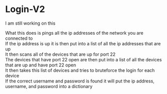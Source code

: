 # Login-V2
I am still working on this       

What this does is pings all the ip addresses of the network you are connected to          
If the ip address is up it is then put into a list of all the ip addresses that are up            
It then scans all of the devices that are up for port 22           
The devices that have port 22 open are then put into a list of all the devices that are up and have port 22 open        
It then takes this list of devices and tries to bruteforce the login for each device        
If the correct username and password is found it will put the ip address, username, and password into a dictionary        
